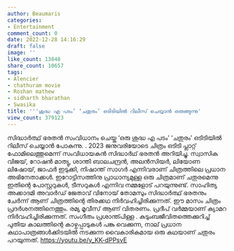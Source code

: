 ```yaml
---
author: Beaumaris
categories:
- Entertainment
comment_count: 0
date: 2022-12-28 14:16:29
draft: false
image: ''
like_count: 13848
share_count: 10657
tags:
- Alencier
- chathuram movie
- Roshan mathew
- sidharth bharathan
- Swasika
title: '''ശുദ്ധ എ പടം’ ‘ചതുരം’ ഒടിടിയിൽ റിലീസ് ചെയ്യാൻ ഒരുങ്ങുന്നു'
view_count: 379123
---
```


സിദ്ധാർത്ഥ് ഭരതൻ സംവിധാനം ചെയ്ത ‘ഒരു ശുദ്ധ എ പടം’ ‘ചതുരം’ ഒടിടിയിൽ റിലീസ് ചെയ്യാൻ പോകുന്നു. . 2023 ജനുവരിയോടെ ചിത്രം ഒടിടി പ്ലാറ്റ് ഫോമിലെത്തുമെന്ന് സംവിധായകന്‍ സിദ്ധാര്‍ഥ് ഭരതൻ അറിയിച്ചു. സ്വാസിക വിജയ്, റോഷൻ മാത്യു, ശാന്തി ബാലചന്ദ്രൻ, അലൻസിയർ, ലിയോണ ലിഷോയ്, ജാഫർ ഇടുക്കി, നിഷാന്ത് സാഗർ എന്നിവരാണ് ചിത്രത്തിലെ പ്രധാന അഭിനേതാക്കൾ. ഇറോട്ടിസത്തിനു പ്രാധാന്യമുള്ള ഒരു ചിത്രമാണ് ചതുരമെന്നു ഇതിന്റെ പോസ്റ്ററുകൾ, ടീസറുകൾ എന്നിവ നമ്മളോട് പറയുന്നുണ്ട്. സാഹിത്യ അക്കാദമി അവാർഡ് ജേതാവ് വിനോയ് തോമസും സിദ്ധാർത്ഥ് ഭരതനും ചേർന്ന് ആണ് ചിത്രത്തിന്റെ തിരക്കഥ നിർവഹിച്ചിരിക്കുന്നത്. ഈ മാസം ചിത്രം പ്രദർശനത്തിനെത്തും. രമ്യ മൂവീസ് ആണ് വിതരണം. പ്രദീപ് വർമ്മയാണ് ക്യാമറ നിർവഹിച്ചിരിക്കുന്നത്. സംഗീതം പ്രശാന്ത്പിള്ള . കുടുംബജീവിതത്തെക്കുറിച്ച് പുതിയ കാലത്തിന്റെ കാഴ്ചപ്പാടുകള്‍ പങ്കു വെക്കുന്ന, നാല് പ്രധാന കഥാപാത്രങ്ങൾക്കിടയിൽ നടക്കുന്ന വൈകാരികമായ ഒരു കഥയാണ് ചതുരം പറയുന്നത്. https://youtu.be/y_KK-dPPsvE